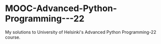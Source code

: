 # MOOC-Advanced-Python-Programming---22
My solutions to University of Helsinki's Advanced Python Programming-22 course.

